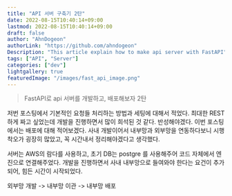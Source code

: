 ```yaml
---
title: "API 서버 구축기 2탄"
date: 2022-08-15T10:40:14+09:00
lastmod: 2022-08-15T10:40:14+09:00
draft: false
author: "AhnDogeon"
authorLink: "https://github.com/ahndogeon"
Description: "This article explain how to make api server with FastAPI"
tags: ["API", "Server"]
categories: ["dev"]
lightgallery: true
featuredImage: "/images/fast_api_image.png"
---
```


> FastAPI로 api 서버를 개발하고, 배포해보자 2탄



<!--more-->

저번 포스팅에서 기본적인 요청들 처리하는 방법과 세팅에 대해서 적었다. 최대한 REST하게 짜고 싶었는데 개발을 진행하면서 많이 희석된 것 같다. 반성해야겠다. 이번 포스팅에서는 배포에 대해 적어보겠다. 사내 개발이어서 내부망과 외부망을 연동하다보니 시행착오가 굉장히 많았고, 꼭 시간내서 정리해야겠다고 생각했다.



 서버는 AWS의 람다를 사용하고, 초기 DB는 postgre 를 사용해주어 코드 자체에서 엔진으로 연결해주었다. 개발을 진행하면서 사내 내부망으로 들여와야 한다는 요건이 추가되어, 힘든 시간이 시작되었다.



외부망 개발 -> 내부망 이관 -> 내부망 배포
